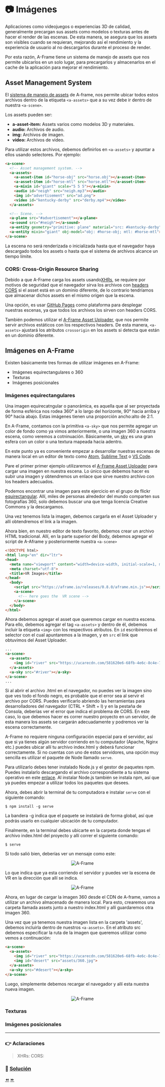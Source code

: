 # :camera: Imágenes

Aplicaciones como videojuegos o experiencias 3D de calidad, generalmente precargan sus assets como modelos o texturas antes de hacer el render de las escenas. De esta manera, se asegura que los assets son visibles cuando se requieran, mejorando así el rendimiento y la experiencia de usuario al no descargarlos durante el proceso de render.

Por esta razón, A-Frame tiene un sistema de manejo de assets que nos permite ubicarlos en un solo lugar, para precargarlos y almacenarlos en el cache de la aplicación para mejorar el rendimiento.

## Asset Management System
El [sistema de manejo de assets](https://aframe.io/docs/0.8.0/core/asset-management-system.html) de A-frame, nos permite ubicar todos estos archivos dentro de la etiqueta `<a-assets>` que a su vez debe ir dentro de nuestra `<a-scene>`.

Los assets pueden ser:

* **a-asset-item:** Assets varios como modelos 3D y materiales.
* **audio:** Archivos de audio.
* **img:** Archivos de imagen.
* **video:** Archivos de video.

Para utilizar estos archivos, debemos definirlos en `<a-assets>` y apuntar a ellos usando selectores. Por ejemplo:

```html
<a-scene>
  <!-- Asset management system. -->
  <a-assets>
    <a-asset-item id="horse-obj" src="horse.obj"></a-asset-item>
    <a-asset-item id="horse-mtl" src="horse.mtl"></a-asset-item>
    <a-mixin id="giant" scale="5 5 5"></a-mixin>
    <audio id="neigh" src="neigh.mp3"></audio>
    <img id="advertisement" src="ad.png">
    <video id="kentucky-derby" src="derby.mp4"></video>
  </a-assets>

  <!-- Scene. -->
  <a-plane src="#advertisement"></a-plane>
  <a-sound src="#neigh"></a-sound>
  <a-entity geometry="primitive: plane" material="src: #kentucky-derby"></a-entity>
  <a-entity mixin="giant" obj-model="obj: #horse-obj; mtl: #horse-mtl"></a-entity>
</a-scene>
````

La escena no será renderizada o inicializada hasta que el navegador haya descargado todos los assets o hasta que el sistema de archivos alcance un tiempo límite.

### CORS: Cross-Origin Resource Sharing
Debido a que A-Frame carga los assets usando[XHRs](#point_right-aclaraciones), se requiere por motivos de seguridad que el navegador sirva los archivos con [headers CORS](#point_right-aclaraciones) si el asset está en un dominio diferente, de lo contrario tendríamos que almacenar dichos assets en el mismo origen que la escena.

Una opción, es usar [GitHub Pages](https://pages.github.com/) como plataforma para desplegar nuestras escenas, ya que todos los archivos los sirven con headers CORS.

También podemos utilizar el [A-Frame Asset Uploader](https://cdn.aframe.io/), que nos permite servir archivos estáticos con los respectivos headers. De esta manera, `<a-assets>` ajustará los atributos `crossorigin` en los assets si detecta que están en un dominio diferente.

## Imágenes en A-Frame
Existen básicamente tres formas de utilizar imágenes en A-Frame:

* Imágenes equirectangulares o 360
* Texturas
* Imágenes posicionales

### Imágenes equirectangulares
Una imagen equirecatngular o panorámica, es aquella que al ser proyectada de forma esférica nos rodea 360° a lo largo del horizonte, 90° hacia arriba y 90° hacia abajo. Estas imágenes tienen una proporción ancho:alto de 2:1.

En A-Frame, contamos con la primitiva `<a-sky>` que nos permite agregar un color de fondo como ya vimos anteriormente, o una imagen 360 a nuestra escena, como veremos a cotninuación. Básicamente, un [sky](https://aframe.io/docs/0.8.0/primitives/a-sky.html#example) es una gran esfera con un color o una textura mapeada hacia adentro.

En este punto ya es conveniente empezar a desarrollar nuestras escenas de manera local en un editor de texto como [Atom](https://atom.io/), [Sublime Text](https://www.sublimetext.com/) o [VS Code](https://code.visualstudio.com/).

Pare el primer primer ejemplo utilizaremos el [A-Frame Asset Uploader](https://cdn.aframe.io/) para cargar una imagen en nuestra escena. Lo único que debemos hacer es subir una imagen y obtendremos un enlace que sirve nuestro archivo con los headers adecuados.

Podemos encontrar una imagen para este ejercicio en el grupo de flickr [equirectangular](https://www.flickr.com/groups/equirectangular/). Allí, miles de personas alrededor del mundo comparten sus fotografías 360, solo debemos buscar una que tenga licencia Creative Commons y la descargamos.

Una vez tenemos lista la imagen, debemos cargarla en el Asset Uploader y allí obtendremos el link a la imagen.

Ahora bien, en nuestro editor de texto favorito, debemos crear un archivo HTML tradicional. Allí, en la parte superior del Body, debemos agregar el script de A-Aframe y posteriormente nuestra `<a-scene>`

```html
<!DOCTYPE html>
<html lang="en" dir="ltr">
<head>
  <meta name="viewport" content="width=device-width, initial-scale=1, maximum-scale=1">
  <meta charset="utf-8">
  <title>VR Images</title>
</head>
  <body>
    <script src="https://aframe.io/releases/0.8.0/aframe.min.js"></script>
    <a-scene>
      <!-- here goes the  VR scene -->
    </a-scene>
  </body>
</html>
````

Ahora debemos agregar el asset que queremos cargar en nuestra escena. Para ello, debemos agregar el tag `<a-assets>` y dentro de él, debemos incluir la etiqueta `<img>` con los respectivos atributos. En `id` escribiremos el selector con el cual apuntaremos a la imagen, y en `src` el link que obtuvimos del Asset Uploader.

```html
...
<a-scene>
  <a-assets>
    <img id="river" src="https://ucarecdn.com/581620e6-68fb-4e6c-8c4e-7120117b8411/">
  </a-assets>
  <a-sky src="#river"></a-sky>
</a-scene>
...
````

Si al abrir el archivo .html en el navegador, no puedes ver la imagen sino que ves todo el fondo negro, es probable que el error sea al servir el archivo por CORS. Puedes verificarlo abriendo las herramientas para desarrolladores del navegador (CTRL + Shift + I) y en la pestaña de Consola, deberías ver el error que indica el problema de CORS. En este caso, lo que debemos hacer es correr nuestro proyecto en un servidor, de esta manera los assets se cargarán adecuadamente y podremos ver la escena correctamente.

A-Frame no requiere ninguna configuración especial para el servidor, así que si ya tienes algún servidor corriendo en tu computador (Apache, Nginx etc.) puedes ubicar allí tu archivo index.html y deberá funcionar correctamente. Si no cuentas con uno de estos servidores, una opción muy sencilla es utilizar el paquete de Node llamado `serve`.

Para utilizarlo debes tener instalado Node.js y el gestor de paquetes npm. Puedes instalarlo descargando el archivo correspondiente a tu sistema operativo en este [enlace](https://nodejs.org/en/download/). Al instalar Node.js también se instala npm, así que ya puedes empezar a utilizar todos los paquetes que desees.

Ahora, debes abrir la terminal de tu computadora e instalar `serve` con el siguiente comando:

```
$ npm install -g serve
```

La bandera -g indica que el paquete se instalará de forma global, así que podrás usarlo en cualquier ubicación de tu computador.

Finalmente, en la terminal debes ubicarte en la carpeta donde tengas el archivo index.html del proyecto y allí correr el siguiente comando:

```
$ serve
```

Si todo salió bien, deberías ver un mensaje como este:

<p align="center">
 <img src="../docs/img/serve.png" alt="A-Frame">
</p>

Lo que indica que ya esta corriendo el servidor y puedes ver la escena de VR en la dirección que allí se indica.

<p align="center">
<img src="../docs/img/360.jpg" alt="A-Frame">
</p>

Ahora, en lugar de cargar la imagen 360 desde el CDN de A-frame, vamos a utilizar un archivo almacenado de manera local. Para esto, crearemos una carpeta llamada assets junto a nuestro index.html y allí guardaremos otra imagen 360.

Una vez que ya tenemos nuestra imagen lista en la carpeta 'assets', debemos incluirla dentro de nuestros `<a-assets>`. En el atributo src debemos especificar la ruta de la imagen que queremos utilizar como vemos a continuación:

```html
<a-scene>
  <a-assets>
    <img id="river" src="https://ucarecdn.com/581620e6-68fb-4e6c-8c4e-7120117b8411/">
    <img id="desert" src="assets/360.jpg">
  </a-assets>
  <a-sky src="#desert"></a-sky>
</a-scene>
```

Luego, simplemente debemos recargar el navegador y allí esta nuestra nueva imagen.

<p align="center">
<img src="../docs/img/360-2.jpg" alt="A-Frame">
</p>

### Texturas

### Imágenes posicionales
___
### :point_right: Aclaraciones
>XHRs:
>CORS:

### 📝 [Solución]()

[⏪](https://github.com/fcor/aframe-workshop/blob/master/ex/5.md)  [⏩](https://github.com/fcor/aframe-workshop/blob/master/ex/7.md)
